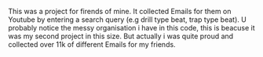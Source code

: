 This was a project for firends of mine. It collected Emails for them on Youtube by entering a search query (e.g drill type beat, trap type beat). 
U probably notice the messy organisation i have in this code, this is beacuse it was my second project in this size. But actually i was quite proud and collected over 11k of different Emails for my friends.
